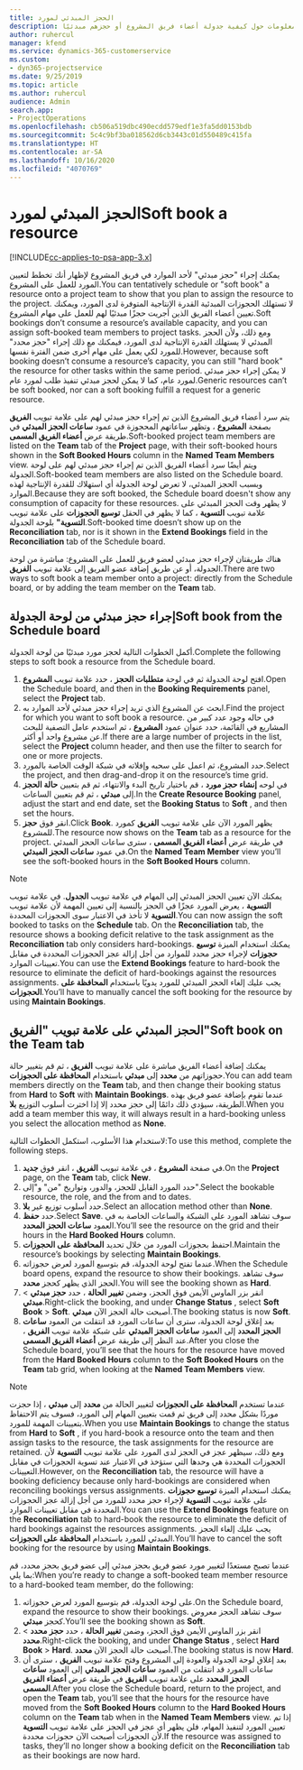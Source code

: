 ```yaml
---
title: الحجز المبدئي لمورد
description: يقدم هذا الموضوع معلومات حول كيفية جدولة أعضاء فريق المشروع أو حجزهم مبدئيًا.
author: ruhercul
manager: kfend
ms.service: dynamics-365-customerservice
ms.custom:
- dyn365-projectservice
ms.date: 9/25/2019
ms.topic: article
ms.author: ruhercul
audience: Admin
search.app:
- ProjectOperations
ms.openlocfilehash: cb506a519dbc490ecdd579edf1e3fa5dd0153bdb
ms.sourcegitcommit: 5c4c9bf3ba018562d6cb3443c01d550489c415fa
ms.translationtype: HT
ms.contentlocale: ar-SA
ms.lasthandoff: 10/16/2020
ms.locfileid: "4070769"
---
```

# <a name="soft-book-a-resource"></a><span data-ttu-id="466d5-103">الحجز المبدئي لمورد</span><span class="sxs-lookup"><span data-stu-id="466d5-103">Soft book a resource</span></span>

[!INCLUDE[cc-applies-to-psa-app-3.x](../includes/cc-applies-to-psa-app-3x.md)]

<span data-ttu-id="466d5-104">يمكنك إجراء "حجز مبدئي" لأحد الموارد في فريق المشروع لإظهار أنك تخطط لتعيين المورد للعمل على المشروع.</span><span class="sxs-lookup"><span data-stu-id="466d5-104">You can tentatively schedule or "soft book" a resource onto a project team to show that you plan to assign the resource to the project.</span></span> <span data-ttu-id="466d5-105">لا تستهلك الحجوزات المبدئية القدرة الإنتاجية المتوفرة لدى المورد، ويمكنك تعيين أعضاء الفريق الذين أجريت حجزًا مبدئيًا لهم للعمل على مهام المشروع.</span><span class="sxs-lookup"><span data-stu-id="466d5-105">Soft bookings don’t consume a resource’s available capacity, and you can assign soft-booked team members to project tasks.</span></span> <span data-ttu-id="466d5-106">ومع ذلك، ولأن الحجز المبدئي لا يستهلك القدرة الإنتاجية لدى المورد، فيمكنك مع ذلك إجراء "حجز محدد" للمورد لكي يعمل على مهام أخرى ضمن الفترة نفسها.</span><span class="sxs-lookup"><span data-stu-id="466d5-106">However, because soft booking doesn’t consume a resource’s capacity, you can still "hard book" the resource for other tasks within the same period.</span></span> <span data-ttu-id="466d5-107">لا يمكن إجراء حجز مبدئي لمورد عام، كما لا يمكن لحجز مبدئي تنفيذ طلب لمورد عام.</span><span class="sxs-lookup"><span data-stu-id="466d5-107">Generic resources can’t be soft booked, nor can a soft booking fulfill a request for a generic resource.</span></span>

<span data-ttu-id="466d5-108">يتم سرد أعضاء فريق المشروع الذين تم إجراء حجز مبدئي لهم على علامة تبويب **الفريق** بصفحة **المشروع** ، وتظهر ساعاتهم المحجوزة في عمود **ساعات الحجز المبدئي‬** في طريقة عرض **أعضاء الفريق المسمى**.</span><span class="sxs-lookup"><span data-stu-id="466d5-108">Soft-booked project team members are listed on the **Team** tab of the **Project** page, with their soft-booked hours shown in the **Soft Booked Hours** column in the **Named Team Members** view.</span></span> <span data-ttu-id="466d5-109">ويتم أيضًا سرد أعضاء الفريق الذين تم إجراء حجز مبدئي لهم على لوحة الجدولة.</span><span class="sxs-lookup"><span data-stu-id="466d5-109">Soft-booked team members are also listed on the Schedule board.</span></span> <span data-ttu-id="466d5-110">وبسبب الحجز المبدئي، لا تعرض لوحة الجدولة أي استهلاك للقدرة الإنتاجية لهذه الموارد.</span><span class="sxs-lookup"><span data-stu-id="466d5-110">Because they are soft booked, the Schedule board doesn't show any consumption of capacity for these resources.</span></span> <span data-ttu-id="466d5-111">لا يظهر وقت الحجز المبدئي على علامة تبويب **التسوية** ، كما لا يظهر في الحقل **توسيع الحجوزات** على علامة تبويب **التسوية"** بلوحة الجدولة.</span><span class="sxs-lookup"><span data-stu-id="466d5-111">Soft-booked time doesn’t show up on the **Reconciliation** tab, nor is it shown in the **Extend Bookings** field in the **Reconciliation** tab of the Schedule board.</span></span> 

<span data-ttu-id="466d5-112">هناك طريقتان لإجراء حجز مبدئي لعضو فريق للعمل على المشروع: مباشرة من لوحة الجدولة، أو عن طريق إضافة عضو الفريق إلى علامة تبويب **الفريق**.</span><span class="sxs-lookup"><span data-stu-id="466d5-112">There are two ways to soft book a team member onto a project: directly from the Schedule board, or by adding the team member on the **Team** tab.</span></span> 

## <a name="soft-book-from-the-schedule-board"></a><span data-ttu-id="466d5-113">إجراء حجز مبدئي من لوحة الجدولة</span><span class="sxs-lookup"><span data-stu-id="466d5-113">Soft book from the Schedule board</span></span>
<span data-ttu-id="466d5-114">أكمل الخطوات التالية لحجز مورد مبدئيًا من لوحة الجدولة.</span><span class="sxs-lookup"><span data-stu-id="466d5-114">Complete the following steps to soft book a resource from the Schedule board.</span></span> 

1. <span data-ttu-id="466d5-115">افتح لوحة الجدولة ثم في لوحة **متطلبات الحجز‬** ، حدد علامة تبويب **المشروع**.</span><span class="sxs-lookup"><span data-stu-id="466d5-115">Open the Schedule board, and then in the **Booking Requirements** panel, select the **Project** tab.</span></span>
2. <span data-ttu-id="466d5-116">ابحث عن المشروع الذي تريد إجراء حجز مبدئي لأحد الموارد به.</span><span class="sxs-lookup"><span data-stu-id="466d5-116">Find the project for which you want to soft book a resource.</span></span> <span data-ttu-id="466d5-117">في حاله وجود عدد كبير من المشاريع في القائمة، حدد عنوان عمود **المشروع** ، ثم استخدم عامل التصفية للبحث عن مشروع واحد أو أكثر.</span><span class="sxs-lookup"><span data-stu-id="466d5-117">If there are a large number of projects in the list, select the **Project** column header, and then use the filter to search for one or more projects.</span></span>
3. <span data-ttu-id="466d5-118">حدد المشروع، ثم اعمل على سحبه وإفلاته في شبكة الوقت الخاصة بالمورد.</span><span class="sxs-lookup"><span data-stu-id="466d5-118">Select the project, and then drag-and-drop it on the resource’s time grid.</span></span>
5. <span data-ttu-id="466d5-119">في لوحه **إنشاء حجز مورد** ، قم باختيار تاريخ البدء والانتهاء، ثم قم بتعيين **حالة الحجز** إلى **مبدئي** ، ثم قم بتعيين الساعات.</span><span class="sxs-lookup"><span data-stu-id="466d5-119">In the **Create Resource Booking** panel, adjust the start and end date, set the **Booking Status** to **Soft** , and then set the hours.</span></span> 
6. <span data-ttu-id="466d5-120">انقر فوق **حجز**.</span><span class="sxs-lookup"><span data-stu-id="466d5-120">Click **Book**.</span></span> <span data-ttu-id="466d5-121">يظهر المورد الآن على علامة تبويب **الفريق** كمورد للمشروع.</span><span class="sxs-lookup"><span data-stu-id="466d5-121">The resource now shows on the **Team** tab as a resource for the project.</span></span> <span data-ttu-id="466d5-122">في طريقة عرض **أعضاء الفريق المسمى** ، سترى ساعات الحجز المبدئي في عمود **ساعات الحجز المبدئي‬**.</span><span class="sxs-lookup"><span data-stu-id="466d5-122">On the **Named Team Member** view you’ll see the soft-booked hours in the **Soft Booked Hours** column.</span></span>

> [!NOTE]
> <span data-ttu-id="466d5-123">يمكنك الآن تعيين الحجز المبدئي‬ إلى المهام في علامة تبويب **الجدول**. في علامة تبويب **التسوية** ، يعرض المورد عجزًا في الحجز بالنسبة إلى تعيين المهمة لأن علامة تبويب **التسوية** لا تأخذ في الاعتبار سوى الحجوزات المحددة.</span><span class="sxs-lookup"><span data-stu-id="466d5-123">You can now assign the soft booked to tasks on the **Schedule** tab. On the **Reconciliation** tab, the resource shows a booking deficit relative to the task assignment as the **Reconciliation** tab only considers hard-bookings.</span></span> <span data-ttu-id="466d5-124">يمكنك استخدام الميزة **توسيع حجوزات** لإجراء حجز محدد للموارد من أجل إزالة عجز الحجوزات المحددة في مقابل تعيينات الموارد.</span><span class="sxs-lookup"><span data-stu-id="466d5-124">You can use the **Extend Bookings** feature to hard-book the resource to eliminate the deficit of hard-bookings against the resources assignments.</span></span> <span data-ttu-id="466d5-125">يجب عليك إلغاء الحجز المبدئي للمورد يدويًا باستخدام **المحافظة على الحجوزات**.</span><span class="sxs-lookup"><span data-stu-id="466d5-125">You’ll have to manually cancel the soft booking for the resource by using **Maintain Bookings**.</span></span>

## <a name="soft-book-on-the-team-tab"></a><span data-ttu-id="466d5-126">الحجز المبدئي على علامة تبويب "الفريق"</span><span class="sxs-lookup"><span data-stu-id="466d5-126">Soft book on the Team tab</span></span>

<span data-ttu-id="466d5-127">يمكنك إضافة أعضاء الفريق مباشرة على علامة تبويب **الفريق** ، ثم قم بتغيير حالة حجوزاتهم من **محدد** إلى **مبدئي** باستخدام **المحافظة على الحجوزات**.</span><span class="sxs-lookup"><span data-stu-id="466d5-127">You can add team members directly on the **Team** tab, and then change their booking status from **Hard** to **Soft** with **Maintain Bookings**.</span></span> <span data-ttu-id="466d5-128">عندما تقوم بإضافة عضو فريق بهذه الطريقة، سيؤدي ذلك دائمًا إلى حجز محدد إلا إذا اخترت أسلوب التوزيع **بلا**.</span><span class="sxs-lookup"><span data-stu-id="466d5-128">When you add a team member this way, it will always result in a hard-booking unless you select the allocation method as **None**.</span></span>

<span data-ttu-id="466d5-129">لاستخدام هذا الأسلوب، استكمل الخطوات التالية:</span><span class="sxs-lookup"><span data-stu-id="466d5-129">To use this method, complete the following steps.</span></span>

1. <span data-ttu-id="466d5-130">في صفحة **المشروع** ، في علامة تبويب **الفريق** ، انقر فوق **جديد**.</span><span class="sxs-lookup"><span data-stu-id="466d5-130">On the **Project** page, on the **Team** tab, click **New**.</span></span>
2. <span data-ttu-id="466d5-131">حدد المورد القابل للحجز، والدور، وتواريخ "من" و"إلى".</span><span class="sxs-lookup"><span data-stu-id="466d5-131">Select the bookable resource, the role, and the from and to dates.</span></span>
3. <span data-ttu-id="466d5-132">حدد أسلوب توزيع غير **بلا**.</span><span class="sxs-lookup"><span data-stu-id="466d5-132">Select an allocation method other than **None**.</span></span>
4. <span data-ttu-id="466d5-133">حدد **حفظ**.</span><span class="sxs-lookup"><span data-stu-id="466d5-133">Select **Save**.</span></span> <span data-ttu-id="466d5-134">سوف تشاهد المورد على الشبكة والساعات الخاصة به في العمود **ساعات الحجز المحدد‬**.</span><span class="sxs-lookup"><span data-stu-id="466d5-134">You’ll see the resource on the grid and their hours in the **Hard Booked Hours** column.</span></span>
5. <span data-ttu-id="466d5-135">احتفظ بحجوزات المورد من خلال تحديد **المحافظة على الحجوزات‬**.</span><span class="sxs-lookup"><span data-stu-id="466d5-135">Maintain the resource’s bookings by selecting **Maintain Bookings**.</span></span>
6. <span data-ttu-id="466d5-136">عندما تفتح لوحة الجدولة، قم بتوسيع المورد لعرض حجوزاته.</span><span class="sxs-lookup"><span data-stu-id="466d5-136">When the Schedule board opens, expand the resource to show their bookings.</span></span> <span data-ttu-id="466d5-137">سوف تشاهد الحجز الذي يظهر كحجز **محدد**.</span><span class="sxs-lookup"><span data-stu-id="466d5-137">You will see the booking shown as **Hard**.</span></span>
7. <span data-ttu-id="466d5-138">انقر بزر الماوس الأيمن فوق الحجز، وضمن **تغيير الحالة** ، حدد **حجز مبدئي** \> **مبدئي**.</span><span class="sxs-lookup"><span data-stu-id="466d5-138">Right-click the booking, and under **Change Status** , select **Soft Book** \> **Soft**.</span></span> <span data-ttu-id="466d5-139">أصبحت حالة الحجز الآن **مبدئي**.</span><span class="sxs-lookup"><span data-stu-id="466d5-139">The booking status is now **Soft**.</span></span>
8. <span data-ttu-id="466d5-140">بعد إغلاق لوحة الجدولة، سترى أن ساعات المورد قد انتقلت من العمود **ساعات الحجز المحدد** إلى العمود **ساعات الحجز المبدئي** على شبكة علامة تبويب **الفريق** ، عند النظر إلى طريقة عرض **أعضاء الفريق المسمى**.</span><span class="sxs-lookup"><span data-stu-id="466d5-140">After you close the Schedule board, you’ll see that the hours for the resource have moved from the **Hard Booked Hours** column to the **Soft Booked Hours** on the **Team** tab grid, when looking at the **Named Team Members** view.</span></span>

> [!NOTE]
> <span data-ttu-id="466d5-141">عندما تستخدم **المحافظة على الحجوزات** لتغيير الحالة من **محدد** إلى **مبدئي** ، إذا حجزت موردًا بشكل محدد إلى فريق ثم قمت بتعيين المهام إلى المورد، فسوف يتم الاحتفاظ بتعيينات المهمة للمورد.</span><span class="sxs-lookup"><span data-stu-id="466d5-141">When you use **Maintain Bookings** to change the status from **Hard** to **Soft** , if you hard-book a resource onto the team and then assign tasks to the resource, the task assignments for the resource are retained.</span></span> <span data-ttu-id="466d5-142">ومع ذلك، سيظهر عجز في الحجز لدى المورد على علامة تبويب **التسوية** لأن الحجوزات المحددة هي وحدها التي ستؤخذ في الاعتبار عند تسوية الحجوزات في مقابل التعيينات.</span><span class="sxs-lookup"><span data-stu-id="466d5-142">However, on the **Reconciliation** tab, the resource will have a booking deficiency because only hard-bookings are considered when reconciling bookings versus assignments.</span></span> <span data-ttu-id="466d5-143">يمكنك استخدام الميزة **توسيع حجوزات** على علامة تبويب **التسوية** لإجراء حجز محدد للمورد من أجل إزالة عجز الحجوزات المحددة في مقابل تعيينات الموارد.</span><span class="sxs-lookup"><span data-stu-id="466d5-143">You can use the **Extend Bookings** feature on the **Reconciliation** tab to hard-book the resource to eliminate the deficit of hard bookings against the resources assignments.</span></span> <span data-ttu-id="466d5-144">يجب عليك إلغاء الحجز المبدئي للمورد باستخدام **المحافظة على الحجوزات**.</span><span class="sxs-lookup"><span data-stu-id="466d5-144">You’ll have to cancel the soft booking for the resource by using **Maintain Bookings**.</span></span>

<span data-ttu-id="466d5-145">عندما تصبح مستعدًا لتغيير مورد عضو فريق بحجز مبدئي إلى عضو فريق بحجز محدد، قم بما يلي:</span><span class="sxs-lookup"><span data-stu-id="466d5-145">When you’re ready to change a soft-booked team member resource to a hard-booked team member, do the following:</span></span>

1. <span data-ttu-id="466d5-146">على لوحة الجدولة، قم بتوسيع المورد لعرض حجوزاته.</span><span class="sxs-lookup"><span data-stu-id="466d5-146">On the Schedule board, expand the resource to show their bookings.</span></span> <span data-ttu-id="466d5-147">سوف تشاهد الحجز معروض كحجز **مبدئي**.</span><span class="sxs-lookup"><span data-stu-id="466d5-147">You’ll see the booking shown as **Soft**.</span></span>
2. <span data-ttu-id="466d5-148">انقر بزر الماوس الأيمن فوق الحجز، وضمن **تغيير الحالة** ، حدد **حجز محدد** \> **محدد**.</span><span class="sxs-lookup"><span data-stu-id="466d5-148">Right-click the booking, and under **Change Status** , select **Hard Book** \> **Hard**.</span></span> <span data-ttu-id="466d5-149">أصبحت حالة الحجز الآن **محدد**.</span><span class="sxs-lookup"><span data-stu-id="466d5-149">The booking status is now **Hard**.</span></span>
3. <span data-ttu-id="466d5-150">بعد إغلاق لوحة الجدولة والعودة إلى المشروع وفتح علامة تبويب **الفريق** ، سترى أن ساعات المورد قد انتقلت من العمود **ساعات الحجز المبدئي** إلى العمود **ساعات الحجز المحدد** على علامة تبويب **الفريق** في طريقة عرض **أعضاء الفريق المسمى**.</span><span class="sxs-lookup"><span data-stu-id="466d5-150">After you close the Schedule board, return to the project, and open the **Team** tab, you’ll see that the hours for the resource have moved from the **Soft Booked Hours** column to the **Hard Booked Hours** column on the **Team** tab when in the **Named Team Members** view.</span></span> <span data-ttu-id="466d5-151">إذا تم تعيين المورد لتنفيذ المهام، فلن يظهر أي عجز في الحجز على علامة تبويب **التسوية** لأن الحجوزات أصبحت الآن حجوزات محددة.</span><span class="sxs-lookup"><span data-stu-id="466d5-151">If the resource was assigned to tasks, they’ll no longer show a booking deficit on the **Reconciliation** tab as their bookings are now hard.</span></span>

